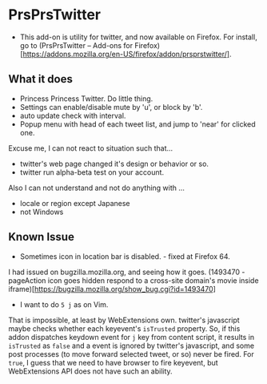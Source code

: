 # PrsPrsTwitter

* This add-on is utility for twitter, and now available on Firefox.
For install, go to (PrsPrsTwitter – Add-ons for Firefox)[https://addons.mozilla.org/en-US/firefox/addon/prsprstwitter/].


## What it does

* Princess Princess Twitter. Do little thing. 
* Settings can enable/disable mute by 'u', or block by 'b'. 
* auto update check with interval. 
* Popup menu with head of each tweet list, and jump to 'near' for clicked one.

 	
Excuse me, I can not react to situation such that...

* twitter's web page changed it's design or behavior or so.
* twitter run alpha-beta test on your account.

Also I can not understand and not do anything with ...

* locale or region except Japanese
* not Windows


## Known Issue

* Sometimes icon in location bar is disabled. - fixed at Firefox 64.

I had issued on bugzilla.mozilla.org, and seeing how it goes.
(1493470 - pageAction icon goes hidden respond to a cross-site domain's movie inside iframe)[https://bugzilla.mozilla.org/show_bug.cgi?id=1493470]

* I want to do `5 j` as on Vim.

That is impossible, at least by WebExtensions own.
twitter's javascript maybe checks whether each keyevent's `isTrusted` property.
So, if this addon dispatches keydown event for `j` key from content script, 
it results in `isTrusted` as `false` and a event is ignored by twitter's javascript,
and some post processes (to move forward selected tweet, or so) never be fired.
For `true`, I guess that we need to have browser to fire keyevent, 
but WebExtensions API does not have such an ability.

